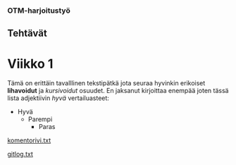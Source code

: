 ### OTM-harjoitustyö
## Tehtävät
# Viikko 1
Tämä on erittäin tavalllinen tekstipätkä jota seuraa hyvinkin erikoiset **lihavoidut** ja *kursivoidut* osuudet.
En jaksanut kirjoittaa enempää joten tässä lista adjektiivin *hyvä* vertailuasteet:
* Hyvä
	* Parempi
		* Paras

[komentorivi.txt](https://github.com/stadibo/otm-harjoitustyo/blob/master/laskarit/viikko1/komentorivi.txt)

[gitlog.txt](https://github.com/stadibo/otm-harjoitustyo/blob/master/laskarit/viikko1/gitlog.txt)
